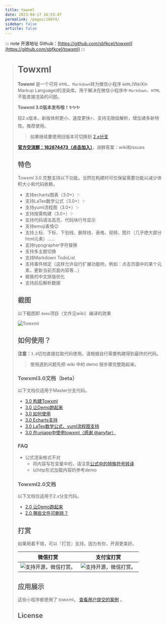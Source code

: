 ```yaml
---
title: towxml
date: 2023-04-17 16:53:47
permalink: /pages/10074/
sidebar: false
article: false
---
```

::: note 开源地址
Github：[https://github.com/sbfkcel/towxml](https://github.com/sbfkcel/towxml)
:::

> # Towxml
>
> **Towxml** 是一个可将 `HTML`、`Markdown`转为微信小程序 `WXML`(WeiXin Markup Language)的渲染库。用于解决在微信小程序中 `Markdown`、`HTML`不能直接渲染的问题。
>
> **Towxml 3.0版本发布啦！✨✨✨**
>
> 较2.x版本，新版体积更小、速度更快⚡️、支持无限级解析，增加诸多新特性。推荐使用。
>
> > 如果继续要使用旧版本可切换到 [2.x分支](https://github.com/sbfkcel/towxml/tree/2.x)
>
> [**官方交流群：182874473（点击加入）**](https://jq.qq.com/?_wv=1027&k=54KTcZi)，进群答案：wiki和issues
>
> ## 特色
>
> Towxml 3.0 完整支持以下功能。当然在构建时可仅保留需要功能以减少体积大小和代码依赖。
>
> - 支持echarts图表（3.0+）✨
> - 支持LaTex数学公式（3.0+）✨
> - 支持yuml流程图（3.0+）✨
> - 支持按需构建（3.0+）✨
> - 支持代码语法高亮、代码块行号显示
> - 支持emoji表情😉
> - 支持上标、下标、下划线、删除线、表格、视频、图片（几乎绝大部分html元素）……
> - 支持typographer字符替换
> - 支持多主题切换
> - 支持Markdown TodoList
> - 支持事件绑定（这样允许自行扩展功能哟，例如：点击页面中的某个元素，更新当前页面内容等...）
> - 极致的中文排版优化
> - 支持前后解析数据
>
> ## 截图
>
> 以下截图即 `demo`项目（文件见wiki）编译的效果
>
> ![Towxml](https://raw.githack.com/sbfkcel/blog/gh-pages/wxml_demo/demo3.x.png)
>
> ## 如何使用？
>
> **注意：**`3.0`切勿直接拉取代码使用，请根据自行需要构建得到最终的代码。
>
> > 使用遇到问题先把 wiki 中的 demo 按步骤完整跑起来。
>
> ### Towxml3.0文档（beta）
>
> 以下文档仅适用于Master分支代码。
>
> - [3.0 构建Towxml](https://github.com/sbfkcel/towxml/wiki/3.0-构建Towxml)
> - [3.0 让Demo跑起来](https://github.com/sbfkcel/towxml/wiki/3.0-让Demo跑起来)
> - [3.0 如何使用](https://github.com/sbfkcel/towxml/wiki/3.0-如何使用)
> - [3.0 Echarts支持](https://github.com/sbfkcel/towxml/wiki/3.0-Echarts支持)
> - [3.0 LaTex数学公式、yuml流程图支持](https://github.com/sbfkcel/towxml/wiki/3.0-数字公式ÿ流程图支持)
> - [3.0 在uniapp中使用towxml（感谢 @anyfar）](https://github.com/sbfkcel/towxml/issues/116)
>
> ### FAQ
>
> - 公式渲染格式不对
>   - 将内容写在变量中的，请注意[公式中的特殊符号转译](https://github.com/sbfkcel/towxml/issues/138)
>   - 以http形式加载内容的参考demo
>
> ### Towxml2.0文档
>
> 以下文档仅适用于2.x分支代码。
>
> - [2.0 让Demo跑起来](https://github.com/sbfkcel/towxml/wiki/2.0-让Demo跑起来)
> - [2.0 哪些文件可删除？](https://github.com/sbfkcel/towxml/wiki/2.0-哪些文件可删除？)
>
> ## 打赏
>
> 如果用着不错，可以『打赏』支持。因为有你，开源更美好。
>
> |                           微信打赏                           |                          支付宝打赏                          |
> | :----------------------------------------------------------: | :----------------------------------------------------------: |
> | ![支持开源，微信打赏。](https://www.vvadd.com/wxml_demo/qrcode_wechat.png?v=1) | ![支持开源，微信打赏。](https://www.vvadd.com/wxml_demo/qrcode_alipay.png?v=1) |
>
> ## 应用展示
>
> 这些小程序都使用了 towxml， [查看用户提交的案例](https://github.com/sbfkcel/towxml/issues/60) 。
>
> ## License

